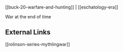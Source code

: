 [[buck-20-warfare-and-hunting]] | [[eschatology-era]]

War at the end of time

## External Links
[[rolinson-series-mythlingwar]]